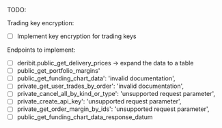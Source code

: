 TODO:

Trading key encryption:
- [ ] Implement key encryption for trading keys

Endpoints to implement:
- [ ] deribit.public_get_delivery_prices -> expand the data to a table
- [ ] public_get_portfolio_margins'
- [ ] public_get_funding_chart_data': 'invalid documentation',
- [ ] private_get_user_trades_by_order': 'invalid documentation',
- [ ] private_cancel_all_by_kind_or_type': 'unsupported request parameter',
- [ ] private_create_api_key': 'unsupported request parameter',
- [ ] private_get_order_margin_by_ids': 'unsupported request parameter',
- [ ] public_get_funding_chart_data_response_datum
